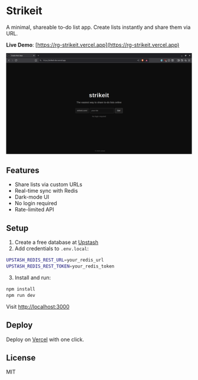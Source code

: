 # Strikeit

A minimal, shareable to-do list app. Create lists instantly and share them via URL.

**Live Demo**: [https://rg-strikeit.vercel.app](https://rg-strikeit.vercel.app)

![Homepage](img/image.png)

## Features

- Share lists via custom URLs
- Real-time sync with Redis
- Dark-mode UI
- No login required
- Rate-limited API

## Setup

1. Create a free database at [Upstash](https://console.upstash.com/)
2. Add credentials to `.env.local`:

```bash
UPSTASH_REDIS_REST_URL=your_redis_url
UPSTASH_REDIS_REST_TOKEN=your_redis_token
```

3. Install and run:

```bash
npm install
npm run dev
```

Visit [http://localhost:3000](http://localhost:3000)

## Deploy

Deploy on [Vercel](https://vercel.com/) with one click.

## License

MIT